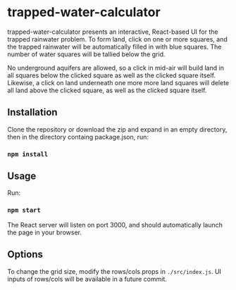 # trapped-water-calculator

trapped-water-calculator presents an interactive, React-based UI for the trapped rainwater problem. To form land, click on one or more squares, and the trapped rainwater will be automatically filled in with blue squares. The number of water squares will be tallied below the grid.

No underground aquifers are allowed, so a click in mid-air will build land in all squares below the clicked square as well as the clicked square itself. Likewise, a click on land underneath one more more land squares will delete all land above the clicked square, as well as the clicked square itself.


## Installation

Clone the repository or download the zip and expand in an empty directory, then in the directory containg package.json, run:

### `npm install`

## Usage

Run:

### `npm start`

The React server will listen on port 3000, and should automatically launch the page in your browser.

## Options

To change the grid size, modify the rows/cols props in `./src/index.js`. UI inputs of rows/cols will be available in a future commit.
